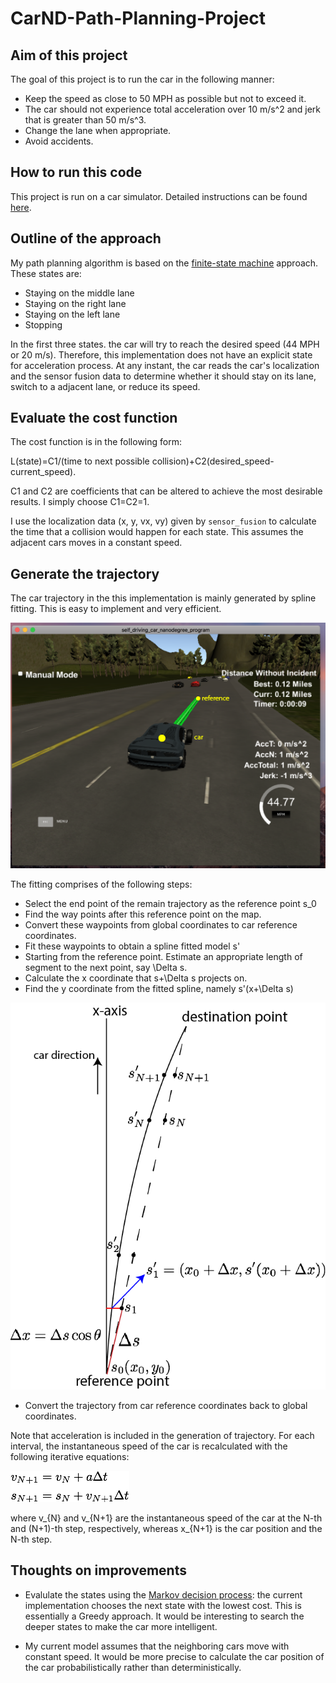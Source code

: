 # CarND-Path-Planning-Project



## Aim of this project

The goal of this project is to run the car in the following manner:
- Keep the speed as close to 50 MPH as possible but not to exceed it.
- The car should not experience total acceleration over 10 m/s^2 and jerk that is greater than 50 m/s^3.
- Change the lane when appropriate.
- Avoid accidents.

## How to run this code

This project is run on a car simulator. Detailed instructions can be found [here](./installandrun.md).


## Outline of the approach

My path planning algorithm is based on the [finite-state machine](https://en.wikipedia.org/wiki/Finite-state_machine) approach. These states are:

- Staying on the middle lane
- Staying on the right lane
- Staying on the left lane
- Stopping

In the first three states. the car will try to reach the desired speed (44 MPH or 20 m/s). Therefore, this implementation does not have an explicit state for acceleration process.
At any instant, the car reads the car's localization and the sensor fusion data to determine whether it should stay on its lane, switch to a adjacent lane, or reduce its speed.


## Evaluate the cost function

The cost function is in the following form:

L(state)=C1/(time to next possible collision)+C2(desired_speed-current_speed).

C1 and C2 are coefficients that can be altered to achieve the most desirable results. I simply choose C1=C2=1.

I use the localization data (x, y, vx, vy) given by ```sensor_fusion``` to calculate the time that a collision would happen for each state.
This assumes the adjacent cars moves in a constant speed.


## Generate the trajectory

The car trajectory in the this implementation is mainly generated by spline fitting. This is easy to implement and very efficient.

![car_traj](./figures/car_traj.png)


The fitting comprises of the following steps:

- Select the end point of the remain trajectory as the reference point s_0
- Find the way points after this reference point on the map.
- Convert these waypoints from global coordinates to car reference coordinates.
- Fit these waypoints to obtain a spline fitted model s'
- Starting from the reference point. Estimate an appropriate length of segment to the next point, say \Delta s.
- Calculate the x coordinate that s+\Delta s projects on.
- Find the y coordinate from the fitted spline, namely s'(x+\Delta s)

![traj_spline](./figures/spline_trajectory_generation.png)

- Convert the trajectory from car reference coordinates back to global coordinates.

Note that acceleration is included in the generation of trajectory.
For each interval, the instantaneous speed of the car is recalculated with the following iterative equations:

![iterative equation](./figures/eqn_set1.png)

where v_{N} and v_{N+1} are the instantaneous speed of the car at the N-th and (N+1)-th step, respectively, whereas x_{N+1} is the car position and the N-th step.


## Thoughts on improvements

- Evalulate the states using the [Markov decision process](https://en.wikipedia.org/wiki/Markov_decision_process): the current implementation chooses the next state with the lowest cost. This is essentially a Greedy approach. It would be interesting to search the deeper states to make the car more intelligent.

- My current model assumes that the neighboring cars move with constant speed. It would be more precise to calculate the car position of the car probabilistically rather than deterministically.








